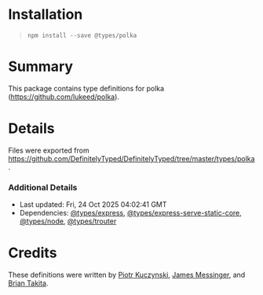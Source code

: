 # Installation
> `npm install --save @types/polka`

# Summary
This package contains type definitions for polka (https://github.com/lukeed/polka).

# Details
Files were exported from https://github.com/DefinitelyTyped/DefinitelyTyped/tree/master/types/polka.

### Additional Details
 * Last updated: Fri, 24 Oct 2025 04:02:41 GMT
 * Dependencies: [@types/express](https://npmjs.com/package/@types/express), [@types/express-serve-static-core](https://npmjs.com/package/@types/express-serve-static-core), [@types/node](https://npmjs.com/package/@types/node), [@types/trouter](https://npmjs.com/package/@types/trouter)

# Credits
These definitions were written by [Piotr Kuczynski](https://github.com/pkuczynski), [James Messinger](https://github.com/JamesMessinger), and [Brian Takita](https://github.com/btakita).
